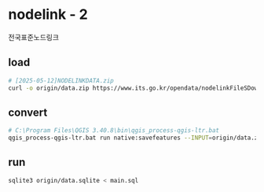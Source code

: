 # nodelink - 2
전국표준노드링크

## load
```bash
# [2025-05-12]NODELINKDATA.zip
curl -o origin/data.zip https://www.its.go.kr/opendata/nodelinkFileSDownload/DF_203/0
```

## convert
```bash
# C:\Program Files\QGIS 3.40.8\bin\qgis_process-qgis-ltr.bat
qgis_process-qgis-ltr.bat run native:savefeatures --INPUT=origin/data.zip --OUTPUT=origin/data.sqlite
```

## run
```bash
sqlite3 origin/data.sqlite < main.sql
```
